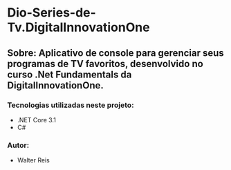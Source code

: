 # Dio-Series-de-Tv.DigitalInnovationOne

## Sobre: Aplicativo de console para gerenciar seus programas de TV favoritos, desenvolvido no curso .Net Fundamentals da DigitalInnovationOne.

### Tecnologias utilizadas neste projeto:
* .NET Core 3.1
* C#

### Autor:
* Walter Reis



